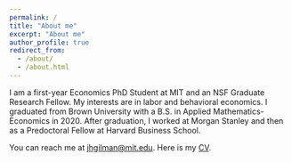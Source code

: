 ```yaml
---
permalink: /
title: "About me"
excerpt: "About me"
author_profile: true
redirect_from: 
  - /about/
  - /about.html
---
```


I am a first-year Economics PhD Student at MIT and an NSF Graduate Research Fellow. My interests are in labor and behavioral economics. I graduated from Brown University with a B.S. in Applied Mathematics-Economics in 2020. After graduation, I worked at Morgan Stanley and then as a Predoctoral Fellow at Harvard Business School.

You can reach me at jhgilman@mit.edu. Here is my [CV](/files/cv.pdf). 